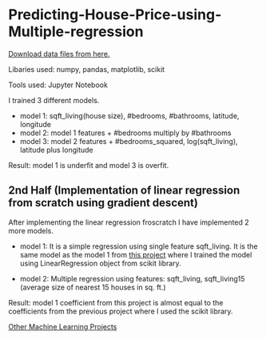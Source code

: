 # Predicting-House-Price-using-Multiple-regression

[Download data files from here.](https://github.com/gov-vj/Estimating-House-Price-based-on-sqft_living-and-no-of-bedrooms)

Libaries used: numpy, pandas, matplotlib, scikit

Tools used: Jupyter Notebook

I trained 3 different models.

  * model 1: sqft_living(house size), #bedrooms, #bathrooms, latitude, longitude
  * model 2: model 1 features + #bedrooms multiply by #bathrooms
  * model 3: model 2 features + #bedrooms_squared, log(sqft_living), latitude plus longitude

Result: model 1 is underfit and model 3 is overfit.

## 2nd Half (Implementation of linear regression from scratch using gradient descent)

After implementing the linear regression froscratch I have implemented 2 more models.

  * model 1: It is a simple regression using single feature sqft_living. It is the same model as the model 1 from [this project](https://github.com/gov-vj/Implementing-closed-form-solution-for-simple-regression/blob/master/README.md) where I trained the model using LinearRegression object from scikit library.
  
  * model 2: Multiple regression using features: sqft_living, sqft_living15 (average size of nearest 15 houses in sq. ft.)
  
 Result: model 1 coefficient from this project is almost equal to the coefficients from the previous project where I used the scikit library.


[Other Machine Learning Projects](https://github.com/gov-vj/Machine-Learning-Projects)
